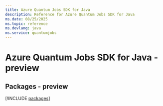 ```yaml
---
title: Azure Quantum Jobs SDK for Java
description: Reference for Azure Quantum Jobs SDK for Java
ms.date: 08/25/2025
ms.topic: reference
ms.devlang: java
ms.service: quantumjobs
---
```

# Azure Quantum Jobs SDK for Java - preview
## Packages - preview
[!INCLUDE [packages](quantum-jobs-index.md)]